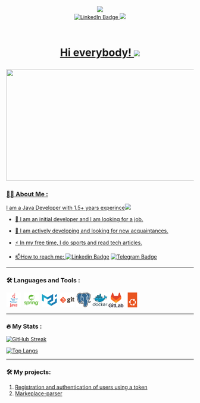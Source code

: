 <div id="header" align="center">
  <img src="https://media.giphy.com/media/M9gbBd9nbDrOTu1Mqx/giphy.gif" width="100"/>
</div>
<div id="badges" align="center" >
  <a href="https://www.linkedin.com/in/kirill-ignatev-00b6a3245/">
    <img src="https://img.shields.io/badge/LinkedIn-blue?style=for-the-badge&logo=linkedin&logoColor=white" alt="LinkedIn Badge"/>
  </a>
  <a href="https://t.me/kignatev">
    <img src="https://img.shields.io/badge/Telegram-blue?style=for-the-badge&logo=telegram&logoColor=white"/>
</div>
  
<p align="center"><img src="https://komarev.com/ghpvc/?username=goldenchest19&style=flat-square&color=blue" alt=""/>
<h1><p align="center">
  Hi everybody!
  <img src="https://media.giphy.com/media/hvRJCLFzcasrR4ia7z/giphy.gif" width="30px"/>
</h1>

  <div align="center">
  <img src="https://media.giphy.com/media/dWesBcTLavkZuG35MI/giphy.gif" width="600" height="300"/>
</div>
  
  ### :man_technologist: About Me :
  I am a Java Developer with 1.5+ years experince<img src="https://media.giphy.com/media/WUlplcMpOCEmTGBtBW/giphy.gif" width="30">
- :telescope: I am an initial developer and I am looking for a job.

- :seedling: I am actively developing and looking for new acquaintances.

- :zap: In my free time, I do sports and read tech articles.

- :mailbox:How to reach me: [![Linkedin Badge](https://img.shields.io/badge/LinkedIn-blue?style=flat&logo=Linkedin&logoColor=white)](https://www.linkedin.com/in/kirill-ignatev-00b6a3245/) [![Telegram Badge](https://img.shields.io/badge/Telegram-blue?style=for-the-badge&logo=telegram&logoColor=white)](https://t.me/kaptain_03)
  
---

### :hammer_and_wrench: Languages and Tools :
<div>
  <img src="https://github.com/devicons/devicon/blob/master/icons/java/java-original-wordmark.svg" title="Java" alt="Java" width="40" height="40"/>&nbsp;
  <img src="https://github.com/devicons/devicon/blob/master/icons/spring/spring-original-wordmark.svg" title="Spring" alt="Spring" width="40" height="40"/>&nbsp;
  <img src="https://github.com/devicons/devicon/blob/master/icons/materialui/materialui-original.svg" title="Material UI" alt="Material UI" width="40" height="40"/>&nbsp;
  <img src="https://github.com/devicons/devicon/blob/master/icons/git/git-original-wordmark.svg" title="Git" **alt="Git" width="40" height="40"/>
 <img src = "https://github.com/devicons/devicon/blob/master/icons/postgresql/postgresql-original.svg" title="postgresql" **alt="postgresql" width="40" height="40"/>
 <img src = "https://github.com/devicons/devicon/blob/master/icons/docker/docker-original-wordmark.svg" title="docker" **alt="docker" width="40" height="40"/>
 <img src = "https://github.com/devicons/devicon/blob/master/icons/gitlab/gitlab-original-wordmark.svg" title="gitlab" **alt="gitlab" width="40" height="40"/>
 <img src = "https://github.com/devicons/devicon/blob/master/icons/ubuntu/ubuntu-plain.svg" title="ubuntu" **alt="ubuntu" width="40" height="40"/>
</div>

---

### :fire: My Stats :
[![GitHub Streak](http://github-readme-streak-stats.herokuapp.com?user=goldenchest19&theme=dark&background=000000)](https://git.io/streak-stats)

[![Top Langs](https://github-readme-stats.vercel.app/api/top-langs/?username=goldenchest19&layout=compact&theme=vision-friendly-dark)](https://github.com/anuraghazra/github-readme-stats)

---

### :hammer_and_wrench: My projects:
  
  1. [Registration and authentication of users using a token](https://github.com/goldenchest19/learnit/tree/main/registration)
  2. [Markeplace-parser](https://github.com/goldenchest19/marketplace)
